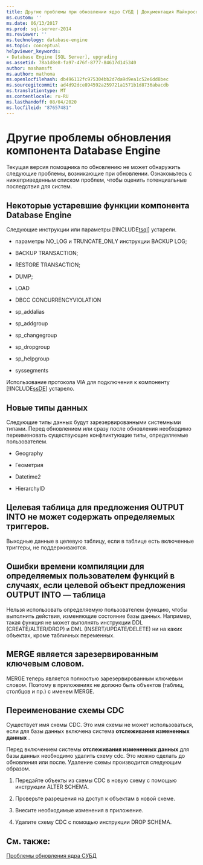 ```yaml
---
title: Другие проблемы при обновлении ядро СУБД | Документация Майкрософт
ms.custom: ''
ms.date: 06/13/2017
ms.prod: sql-server-2014
ms.reviewer: ''
ms.technology: database-engine
ms.topic: conceptual
helpviewer_keywords:
- Database Engine [SQL Server], upgrading
ms.assetid: 78a1d8e8-fa97-476f-8777-84617d145340
author: mashamsft
ms.author: mathoma
ms.openlocfilehash: db496112fc975304bb2d7da9d9ea1c52e6dd8bec
ms.sourcegitcommit: ad4d92dce894592a259721a1571b1d8736abacdb
ms.translationtype: MT
ms.contentlocale: ru-RU
ms.lasthandoff: 08/04/2020
ms.locfileid: "87657481"
---
```

# <a name="other-database-engine-upgrade-issues"></a>Другие проблемы обновления компонента Database Engine
  Текущая версия помощника по обновлению не может обнаружить следующие проблемы, возникающие при обновлении. Ознакомьтесь с нижеприведенным списком проблем, чтобы оценить потенциальные последствия для систем.  
  
## <a name="multiple-database-engine-deprecated-features"></a>Некоторые устаревшие функции компонента Database Engine  
 Следующие инструкции или параметры [!INCLUDE[tsql](../../includes/tsql-md.md)] устарели.  
  
-   параметры NO_LOG и TRUNCATE_ONLY инструкции BACKUP LOG;  
  
-   BACKUP TRANSACTION;  
  
-   RESTORE TRANSACTION;  
  
-   DUMP;  
  
-   LOAD  
  
-   DBCC CONCURRENCYVIOLATION  
  
-   sp_addalias  
  
-   sp_addgroup  
  
-   sp_changegroup  
  
-   sp_dropgroup  
  
-   sp_helpgroup  
  
-   syssegments  
  
 Использование протокола VIA для подключения к компоненту [!INCLUDE[ssDE](../../includes/ssde-md.md)] устарело.  
  
## <a name="new-data-types"></a>Новые типы данных  
 Следующие типы данных будут зарезервированными системными типами. Перед обновлением или сразу после обновления необходимо переименовать существующие конфликтующие типы, определяемые пользователем.  
  
-   Geography  
  
-   Геометрия  
  
-   Datetime2  
  
-   HierarchyID  
  
## <a name="target-table-of-the-output-into-clause-cannot-have-any-defined-triggers"></a>Целевая таблица для предложения OUTPUT INTO не может содержать определяемых триггеров.  
 Выходные данные в целевую таблицу, если в таблице есть включенные триггеры, не поддерживаются.  
  
## <a name="compile-time-error-for-udfs-when-the-target-of-an-output-into-clause-is-a-table"></a>Ошибки времени компиляции для определяемых пользователем функций в случаях, если целевой объект предложения OUTPUT INTO — таблица  
 Нельзя использовать определяемую пользователем функцию, чтобы выполнить действия, изменяющие состояние базы данных. Например, такая функция не может выполнять инструкции DDL (CREATE/ALTER/DROP) и DML (INSERT/UPDATE/DELETE) ни на каких объектах, кроме табличных переменных.  
  
## <a name="merge-is-a-reserved-keyword"></a>MERGE является зарезервированным ключевым словом.  
 MERGE теперь является полностью зарезервированным ключевым словом. Поэтому в приложениях не должно быть объектов (таблиц, столбцов и пр.) с именем MERGE.  
  
## <a name="rename-cdc-schema"></a>Переименование схемы CDC  
 Существует имя схемы CDC. Это имя схемы не может использоваться, если для базы данных включена система **отслеживания измененных данных** .  
  
 Перед включением системы **отслеживания измененных данных** для базы данных необходимо удалить схему cdc. Это можно сделать до обновления или после. Удаление схемы производится следующим образом.  
  
1.  Передайте объекты из схемы CDC в новую схему с помощью инструкции ALTER SCHEMA.  
  
2.  Проверьте разрешения на доступ к объектам в новой схеме.  
  
3.  Внесите необходимые изменения в приложение.  
  
4.  Удалите схему CDC с помощью инструкции DROP SCHEMA.  
  
## <a name="see-also"></a>См. также:  
 [Проблемы обновления ядра СУБД](../../../2014/sql-server/install/database-engine-upgrade-issues.md)  
  
  
